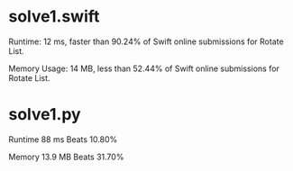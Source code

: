 # solve1.swift

Runtime: 12 ms, faster than 90.24% of Swift online submissions for Rotate List.

Memory Usage: 14 MB, less than 52.44% of Swift online submissions for Rotate List.

# solve1.py

Runtime 88 ms Beats 10.80%

Memory 13.9 MB Beats 31.70%      
